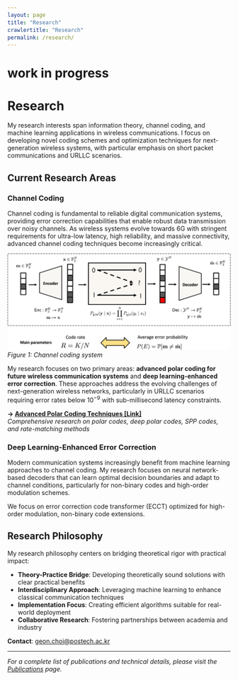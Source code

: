 ```yaml
---
layout: page
title: "Research"
crawlertitle: "Research"
permalink: /research/
---
```


# work in progress

# Research

My research interests span information theory, channel coding, and machine learning applications in wireless communications. I focus on developing novel coding schemes and optimization techniques for next-generation wireless systems, with particular emphasis on short packet communications and URLLC scenarios.



<!-- ## Ongoing Projects

### Project 1: Advanced Polar Code Constructions
**Duration**: 2023 - Present  

Developing next-generation polar codes for 6G applications with focus on ultra-low latency requirements (< 1ms), high reliability targets (10^-9 error rates), and energy-efficient implementations.

### Project 2: ML-Enhanced Channel Coding
**Duration**: 2025 - Present  
**Collaboration**: Industry Partner

Investigating neural network approaches for adaptive decoding algorithms, joint optimization with physical layer, and hardware acceleration strategies.

### Project 3: Semantic Communication Systems
**Duration**: 2025 - Present  
**Focus**: Task-oriented communication

Developing coding schemes that consider message semantic importance, end-to-end system optimization, and real-time adaptation capabilities. -->



## Current Research Areas


### Channel Coding

Channel coding is fundamental to reliable digital communication systems, providing error correction capabilities that enable robust data transmission over noisy channels. As wireless systems evolve towards 6G with stringent requirements for ultra-low latency, high reliability, and massive connectivity, advanced channel coding techniques become increasingly critical.

![Channel Coding System](../assets/images/research/channel_coding_system.png)
*Figure 1: Channel coding system*

My research focuses on two primary areas: **advanced polar coding for future wireless communication systems** and **deep learning-enhanced error correction**. These approaches address the evolving challenges of next-generation wireless networks, particularly in URLLC scenarios requiring error rates below $10^{-9}$ with sub-millisecond latency constraints.

**→ [Advanced Polar Coding Techniques [Link]](/research/polar-codes/)**  
*Comprehensive research on polar codes, deep polar codes, SPP codes, and rate-matching methods*





### Deep Learning-Enhanced Error Correction

Modern communication systems increasingly benefit from machine learning approaches to channel coding. My research focuses on neural network-based decoders that can learn optimal decision boundaries and adapt to channel conditions, particularly for non-binary codes and high-order modulation schemes.

<!-- ![Neural Decoder Architecture](../assets/images/research/neural_decoder_arch.png)
*Figure 2: Deep neural network decoder architecture for error correction* -->

We focus on error correction code transformer (ECCT) optimized for high-order modulation, non-binary code extensions.

<!-- **→ [Deep Learning-Enhanced Error Correction](/research/ml-enhanced-coding/)**  
*Neural decoder architectures, machine learning approaches, and adaptive error correction systems*  -->



<!-- ### Semantic Communication and Unequal Error Protection

Modern communication systems require awareness of semantic importance in transmitted data. Different parts of a message vector carry varying significance depending on the application task, necessitating adaptive protection schemes.

![Semantic Communication Framework](../assets/images/research/semantic_framework.png)
*Figure 5: Semantic communication system with importance-aware channel coding*

My research develops coding schemes that dynamically adjust protection levels based on semantic importance, enabling task-oriented optimization and improved end-to-end performance.

**→ [Detailed Research: Semantic Communication](/research/semantic-communication/)**  
*Importance-aware coding, adaptive protection schemes, and task-oriented optimization* -->



<!-- ### Signal Processing and State Estimation

Robust state estimation is crucial for dynamic wireless environments, particularly in vehicular communications and IoT scenarios. My research develops ML-enhanced filtering techniques that outperform traditional approaches under non-linear and uncertain conditions.

![Split-KalmanNet Architecture](../assets/images/research/split_kalmannet.png)
*Figure 3: Split-KalmanNet architecture for robust state estimation*

The Split-KalmanNet approach separates prediction and correction phases, enabling neural network enhancement while preserving the theoretical foundations of Kalman filtering. -->

<!-- **→ [Detailed Research: Signal Processing and State Estimation](/research/signal-processing/)**  
*Split-KalmanNet design, vehicular applications, and performance analysis* -->

<!-- ### Integrated Radar and Communication Systems

Spectrum-efficient solutions that serve both radar sensing and communication functions are essential for future wireless systems. My research establishes information-theoretic foundations for joint system design and develops practical waveform optimization techniques.

![Joint Radar-Comm System](../assets/images/research/joint_radar_comm.png)
*Figure 4: Integrated radar and communication system architecture*

Focus areas include fundamental limits analysis, pulse-Doppler integration strategies, and spectrum sharing mechanisms that enable coexistence without performance degradation.

**→ [Detailed Research: Integrated Radar and Communication](/research/radar-communication/)**  
*Information-theoretic foundations, waveform design, and spectrum sharing strategies* -->




## Research Philosophy

My research philosophy centers on bridging theoretical rigor with practical impact:
- **Theory-Practice Bridge**: Developing theoretically sound solutions with clear practical benefits
- **Interdisciplinary Approach**: Leveraging machine learning to enhance classical communication techniques
- **Implementation Focus**: Creating efficient algorithms suitable for real-world deployment
- **Collaborative Research**: Fostering partnerships between academia and industry


<!-- ## Collaboration Opportunities

I am actively seeking collaborations in:
- **Industry Partnerships**: Practical implementation of research outcomes
- **Academic Collaborations**: Joint research projects and student exchanges
- **Standardization Efforts**: Contributing to next-generation communication standards -->

**Contact**: [geon.choi@postech.ac.kr](mailto:geon.choi@postech.ac.kr)

---

*For a complete list of publications and technical details, please visit the [Publications](/publications/) page.*
